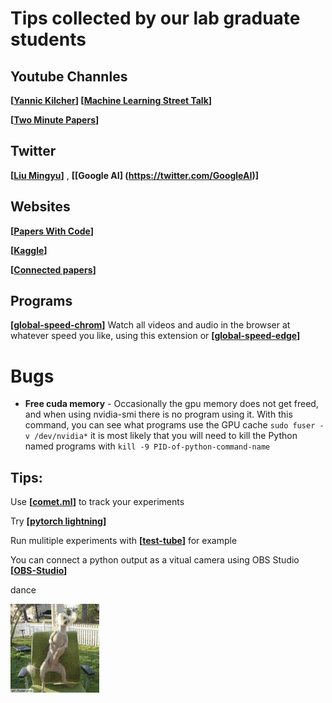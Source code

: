 # Tips collected by our lab graduate students


## Youtube Channles 

**[[Yannic Kilcher](https://www.youtube.com/c/YannicKilcher/)] [[Machine Learning Street Talk](https://www.youtube.com/channel/UCMLtBahI5DMrt0NPvDSoIRQ)]**

**[[Two Minute Papers](https://www.youtube.com/user/keeroyz)]**

## Twitter

**[[Liu Mingyu](https://twitter.com/liu_mingyu)]** , **[[Google AI] (https://twitter.com/GoogleAI)]**

## Websites

**[[Papers With Code](https://paperswithcode.com/)]** 

**[[Kaggle](https://www.kaggle.com/)]**

**[[Connected papers](https://www.connectedpapers.com/)]**


## Programs

**[[global-speed-chrom](https://chrome.google.com/webstore/detail/global-speed/jpbjcnkcffbooppibceonlgknpkniiff?authuser=1)]** Watch all videos and audio in the browser at whatever speed you like, using this extension or **[[global-speed-edge](https://microsoftedge.microsoft.com/addons/detail/global-speed/mjhlabbcmjflkpjknnicihkfnmbdfced)]**

# Bugs

* **Free cuda memory** - Occasionally the gpu memory does not get freed, and when using nvidia-smi there is no program using it.
  With this command, you can see what programs use the GPU cache ```sudo fuser -v /dev/nvidia*``` it is most likely that you will need to kill the Python named programs with ```kill -9 PID-of-python-command-name```

## Tips:

Use **[[comet.ml](https://www.comet.ml/)]**  to track your experiments

Try **[[pytorch lightning](https://www.pytorchlightning.ai/)]**

Run mulitiple experiments with **[[test-tube](https://github.com/williamFalcon/test-tube)]** for example

You can connect a python output as a vitual camera using OBS Studio **[[OBS-Studio](https://obsproject.com/)]**

dance

![dence_dog](/success_dog.gif)
